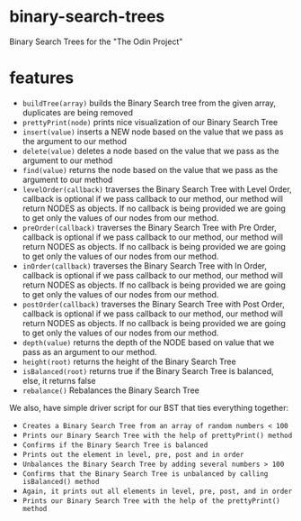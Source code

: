 # binary-search-trees

Binary Search Trees for the "The Odin Project"

# features

- `buildTree(array)` builds the Binary Search tree from the given array, duplicates are being removed
- `prettyPrint(node)` prints nice visualization of our Binary Search Tree
- `insert(value)` inserts a NEW node based on the value that we pass as the argument to our method
- `delete(value)` deletes a node based on the value that we pass as the argument to our method
- `find(value)` returns the node based on the value that we pass as the argument to our method
- `levelOrder(callback)` traverses the Binary Search Tree with Level Order, callback is optional if we pass callback to our method, our method will return NODES as objects. If no callback is being provided we are going to get only the values of our nodes from our method.
- `preOrder(callback)` traverses the Binary Search Tree with Pre Order, callback is optional if we pass callback to our method, our method will return NODES as objects. If no callback is being provided we are going to get only the values of our nodes from our method.
- `inOrder(callback)` traverses the Binary Search Tree with In Order, callback is optional if we pass callback to our method, our method will return NODES as objects. If no callback is being provided we are going to get only the values of our nodes from our method.
- `postOrder(callback)` traverses the Binary Search Tree with Post Order, callback is optional if we pass callback to our method, our method will return NODES as objects. If no callback is being provided we are going to get only the values of our nodes from our method.
- `depth(value)` returns the depth of the NODE based on value that we pass as an argument to our method.
- `height(root)` returns the height of the Binary Search Tree
- `isBalanced(root)` returns true if the Binary Search Tree is balanced, else, it returns false
- `rebalance()` Rebalances the Binary Search Tree

We also, have simple driver script for our BST that ties everything together:

- `Creates a Binary Search Tree from an array of random numbers < 100`
- `Prints our Binary Search Tree with the help of prettyPrint() method`
- `Confirms if the Binary Search Tree is balanced`
- `Prints out the element in level, pre, post and in order`
- `Unbalances the Binary Search Tree by adding several numbers > 100`
- `Confirms that the Binary Search Tree is unbalanced by calling isBalanced() method`
- `Again, it prints out all elements in level, pre, post, and in order`
- `Prints our Binary Search Tree with the help of the prettyPrint() method`
